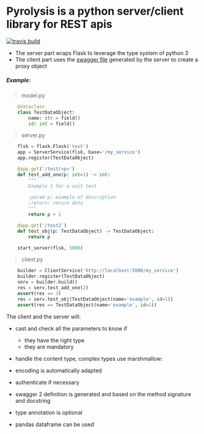 # Pyrolysis is a python server/client library for REST apis
[![travis build](https://travis-ci.org/fmerlin/pyrolysis.svg?branch=master)](https://travis-ci.org/fmerlin/)

* The server part wraps Flask to leverage the type system of python 3
* The client part uses the [swagger file](https://swagger.io/specification/v2) generated by the server to create a proxy object

##### Example:

>model.py
```python
    @dataclass
    class TestDataObject:
        name: str = field()
        id: int = field()
```
>server.py
```python
    flsk = flask.Flask('test')
    app = ServerService(flsk, base='/my_service')
    app.register(TestDataObject)

    @app.get('/test/<p>')
    def test_add_one(p: int=1) -> int:
        """
        Example 1 for a unit test
    
        :param p: example of description
        :return: return data
        """
        return p + 1

    @app.get('/test2')
    def test_obj(p: TestDataObject) -> TestDataObject:
        return p

    start_server(flsk, 5000)
```
> client.py
```python
    builder = ClientService('http://localhost:5000/my_service')
    builder.register(TestDataObject)
    serv = builder.build()
    res = serv.test_add_one(2)
    assert(res == 3)
    res = serv.test_obj(TestDataObject(name='example', id=1))
    assert(res == TestDataObject(name='example', id=1))
```

The client and the server will:

* cast and check all the parameters to know if
    - they have the right type
    - they are mandatory

* handle the content type, complex types use marshmallow:

* encoding is automatically adapted

* authenticate if necessary

* swagger 2 definition is generated and based on the method signature and docstring

* type annotation is optional

* pandas dataframe can be used
